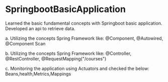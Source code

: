 # SpringbootBasicApplication


Learned the basic fundamental concepts with Springboot basic application. Developed an api to retrieve data. 

a. Utilizing the concepts Spring Framework like:
  @Component, @Autowired, @Component Scan 

b. Utilizing the concepts Spring Framework like:
  @Controller, @RestController, @RequestMapping("/courses") 
  
c. Monitoring the application using Actuators and checked the below:
  Beans,health,Metrics,Mappings
